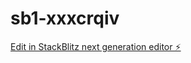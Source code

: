 # sb1-xxxcrqiv

[Edit in StackBlitz next generation editor ⚡️](https://stackblitz.com/~/github.com/qbikmuzik615/sb1-xxxcrqiv)